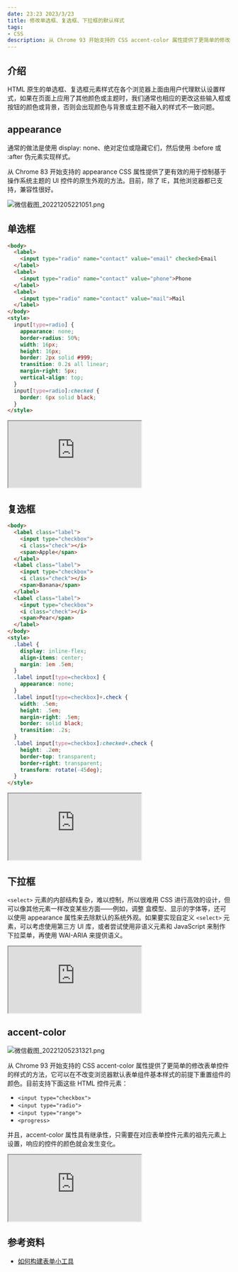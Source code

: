```yaml
---
date: 23:23 2023/3/23
title: 修改单选框、复选框、下拉框的默认样式
tags:
- CSS
description: 从 Chrome 93 开始支持的 CSS accent-color 属性提供了更简单的修改表单控件的样式的方法，它可以在不改变浏览器默认表单组件基本样式的前提下重置组件的颜色。
---
```

## 介绍
HTML 原生的单选框、复选框元素样式在各个浏览器上面由用户代理默认设置样式，如果在页面上应用了其他颜色或主题时，我们通常也相应的更改这些输入框或按钮的颜色或背景，否则会出现颜色与背景或主题不融入的样式不一致问题。

## appearance
通常的做法是使用 display: none、绝对定位或隐藏它们，然后使用 :before 或 :after 伪元素实现样式。

从 Chrome 83 开始支持的 appearance CSS 属性提供了更有效的用于控制基于操作系统主题的 UI 控件的原生外观的方法。目前，除了 IE，其他浏览器都已支持，兼容性很好。

![微信截图_20221205221051.png](https://p6-juejin.byteimg.com/tos-cn-i-k3u1fbpfcp/33913ab5a67c493d8f938d7b21a72411~tplv-k3u1fbpfcp-watermark.image?)

## 单选框
```html
<body>
  <label>
    <input type="radio" name="contact" value="email" checked>Email
  </label>
  <label>
    <input type="radio" name="contact" value="phone">Phone
  </label>
  <label>
    <input type="radio" name="contact" value="mail">Mail
  </label>
</body>
<style>
  input[type=radio] {
    appearance: none;
    border-radius: 50%;
    width: 16px;
    height: 16px;
    border: 2px solid #999;
    transition: 0.2s all linear;
    margin-right: 5px;
    vertical-align: top;
  }
  input[type=radio]:checked {
    border: 6px solid black;
  }
</style>
```

<iframe src="https://code.juejin.cn/pen/7173667078539313165"></iframe>

## 复选框
```html
<body>
  <label class="label">
    <input type="checkbox">
    <i class="check"></i>
    <span>Apple</span>
  </label>
  <label class="label">
    <input type="checkbox">
    <i class="check"></i>
    <span>Banana</span>
  </label>
  <label class="label">
    <input type="checkbox">
    <i class="check"></i>
    <span>Pear</span>
  </label>
</body>
<style>
  .label {
    display: inline-flex;
    align-items: center;
    margin: 1em .5em;
  }
  .label input[type=checkbox] {
    appearance: none;
  }
  .label input[type=checkbox]+.check {
    width: .5em;
    height: .5em;
    margin-right: .5em;
    border: solid black;
    transition: .2s;
  }
  .label input[type=checkbox]:checked+.check {
    height: .2em;
    border-top: transparent;
    border-right: transparent;
    transform: rotate(-45deg);
  }
</style>
```

<iframe src="https://code.juejin.cn/pen/7173670223390703652"></iframe>

## 下拉框
`<select>` 元素的内部结构复杂，难以控制，所以很难用 CSS 进行高效的设计，但可以像其他元素一样改变某些方面——例如，调整 盒模型、显示的字体等，还可以使用 appearance 属性来去除默认的系统外观。如果要实现自定义 `<select>` 元素，可以考虑使用第三方 UI 库，或者尝试使用非语义元素和 JavaScript 来制作下拉菜单，再使用 WAI-ARIA 来提供语义。

<iframe src="https://code.juejin.cn/pen/7173698045593255947"></iframe>

## accent-color
![微信截图_20221205231321.png](https://p6-juejin.byteimg.com/tos-cn-i-k3u1fbpfcp/bc5422aaa5c543a3bde553321522babe~tplv-k3u1fbpfcp-watermark.image?)

从 Chrome 93 开始支持的 CSS accent-color 属性提供了更简单的修改表单控件的样式的方法，它可以在不改变浏览器默认表单组件基本样式的前提下重置组件的颜色。目前支持下面这些 HTML 控件元素：
- `<input type="checkbox">`
- `<input type="radio">`
- `<input type="range">`
- `<progress>`

并且，accent-color 属性具有继承性，只需要在对应表单控件元素的祖先元素上设置，响应的控件的颜色就会发生变化。

<iframe src="https://code.juejin.cn/pen/7173698375756283935"></iframe>

## 参考资料
- [如何构建表单小工具](https://developer.mozilla.org/zh-CN/docs/Learn/Forms/How_to_build_custom_form_controls)